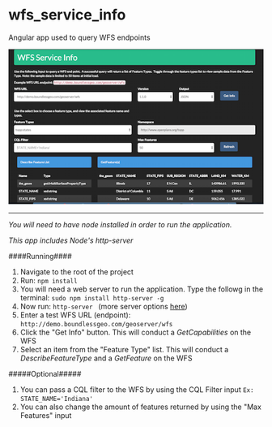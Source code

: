 # wfs_service_info
Angular app used to query WFS endpoints

![alt text](https://github.com/melbsurfer/wfs_service_info/blob/master/screenshots/wfs_screenshot.png "AngularWFS")


***
*You will need to have node installed in order to run the application.*

*This app includes Node's http-server*

####Running####
1. Navigate to the root of the project
2. Run: ```npm install```
3. You will need a web server to run the application.  Type the followg in the terminal: ```sudo npm install http-server -g```
4. Now run: ```http-server ```  (more server options [here](https://github.com/indexzero/http-server#available-options))
5. Enter a test WFS URL (endpoint): ```http://demo.boundlessgeo.com/geoserver/wfs```
6. Click the "Get Info" button.  This will conduct a *GetCapabilities* on the WFS
7. Select an item from the "Feature Type" list.  This will conduct a *DescribeFeatureType* and a *GetFeature* on the WFS

#####Optional#####

1. You can pass a CQL filter to the WFS by using the CQL Filter input
``` Ex: STATE_NAME='Indiana' ```
2. You can also change the amount of features returned by using the "Max Features" input
